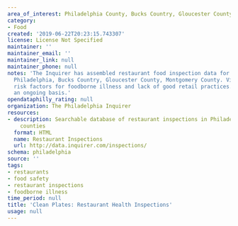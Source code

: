 ```yaml
---
area_of_interest: Philadelphia County, Bucks Country, Gloucester County, Montgomery County
category:
- Food
created: '2019-06-22T20:23:15.743307'
license: License Not Specified
maintainer: ''
maintainer_email: ''
maintainer_link: null
maintainer_phone: null
notes: 'The Inquirer has assembled restaurant food inspection data for four counties:
  Philadelphia, Bucks Country, Gloucester County, Montgomery County. Violations include
  risk factors for foodborne illness and lack of good retail practices. Updated on
  an ongoing basis.'
opendataphilly_rating: null
organization: The Philadelphia Inquirer
resources:
- description: Searchable database of restaurant inspections in Philadelphia and surrounding
    counties
  format: HTML
  name: Restaurant Inspections
  url: http://data.inquirer.com/inspections/
schema: philadelphia
source: ''
tags: 
- restaurants
- food safety
- restaurant inspections
- foodborne illness
time_period: null
title: 'Clean Plates: Restaurant Health Inspections'
usage: null
---
```

